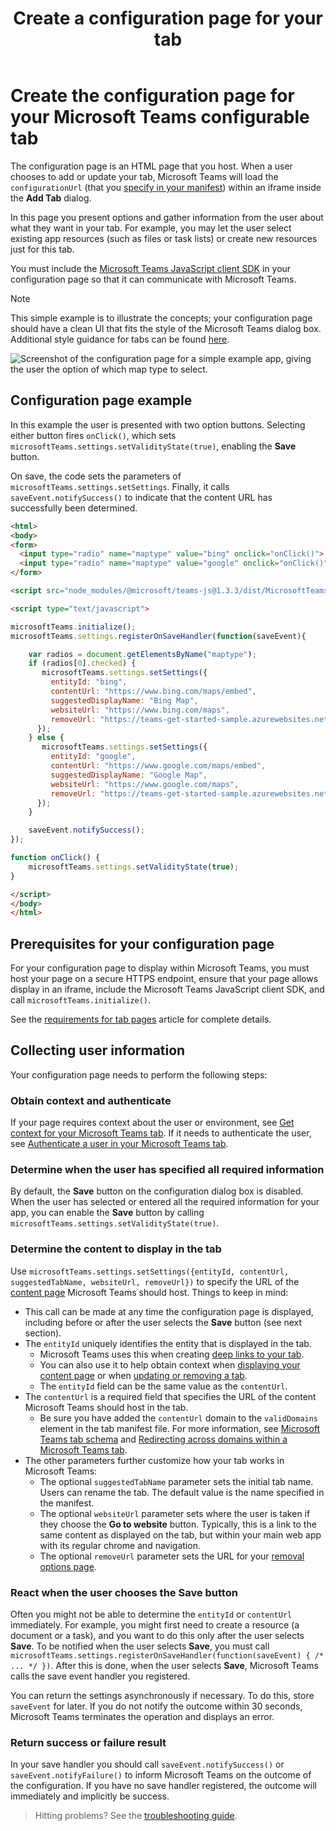 ﻿---
title: Create a configuration page for your tab
description: Describes how to create and use a configuration page in a tab
keywords: teams tabs configuration
ms.date: 03/06/2019
---

# Create the configuration page for your Microsoft Teams configurable tab

The configuration page is an HTML page that you host. When a user chooses to add or update your tab, Microsoft Teams will load the `configurationUrl` (that you [specify in your manifest](~/concepts/apps/apps-package.md)) within an iframe inside the **Add Tab** dialog.

In this page you present options and gather information from the user about what they want in your tab. For example, you may let the user select existing app resources (such as files or task lists) or create new resources just for this tab.

You must include the [Microsoft Teams JavaScript client SDK](/javascript/api/overview/msteams-client) in your configuration page so that it can communicate with Microsoft Teams.

> [!NOTE]
> This simple example is to illustrate the concepts; your configuration page should have a clean UI that fits the style of the Microsoft Teams dialog box. Additional style guidance for tabs can be found [here](~/resources/design/framework/tabs.md).

![Screenshot of the configuration page for a simple example app, giving the user the option of which map type to select.](~/assets/images/tab_configui.png)

## Configuration page example

In this example the user is presented with two option buttons. Selecting either button fires `onClick()`, which sets `microsoftTeams.settings.setValidityState(true)`, enabling the **Save** button.

On save, the code sets the parameters of `microsoftTeams.settings.setSettings`. Finally, it calls `saveEvent.notifySuccess()` to indicate that the content URL has successfully been determined.

```HTML
<html>
<body>
<form>
  <input type="radio" name="maptype" value="bing" onclick="onClick()"> Bing Maps<br>
  <input type="radio" name="maptype" value="google" onclick="onClick()"> Google Maps
</form>

<script src="node_modules/@microsoft/teams-js@1.3.3/dist/MicrosoftTeams.min.js"></script>

<script type="text/javascript">  

microsoftTeams.initialize();
microsoftTeams.settings.registerOnSaveHandler(function(saveEvent){

    var radios = document.getElementsByName("maptype");
    if (radios[0].checked) {
       microsoftTeams.settings.setSettings({
         entityId: "bing",
         contentUrl: "https://www.bing.com/maps/embed",
         suggestedDisplayName: "Bing Map",
         websiteUrl: "https://www.bing.com/maps",
         removeUrl: "https://teams-get-started-sample.azurewebsites.net/tabremove.html",
      });
    } else {
       microsoftTeams.settings.setSettings({
         entityId: "google",
         contentUrl: "https://www.google.com/maps/embed",
         suggestedDisplayName: "Google Map",
         websiteUrl: "https://www.google.com/maps",
         removeUrl: "https://teams-get-started-sample.azurewebsites.net/tabremove.html",
      });
    }

    saveEvent.notifySuccess();
});

function onClick() {
    microsoftTeams.settings.setValidityState(true);
}

</script>
</body>
</html>
```

## Prerequisites for your configuration page

For your configuration page to display within Microsoft Teams, you must host your page on a secure HTTPS endpoint, ensure that your page allows display in an iframe, include the Microsoft Teams JavaScript client SDK, and call `microsoftTeams.initialize()`.

See the [requirements for tab pages](~/resources/general/requirements.md) article for complete details.

## Collecting user information

Your configuration page needs to perform the following steps:

### Obtain context and authenticate

If your page requires context about the user or environment, see [Get context for your Microsoft Teams tab](~/concepts/tabs/tabs-context.md). If it needs to authenticate the user, see [Authenticate a user in your Microsoft Teams tab](~/concepts/authentication/authentication.md).

### Determine when the user has specified all required information

By default, the **Save** button on the configuration dialog box is disabled. When the user has selected or entered all the required information for your app, you can enable the **Save** button by calling `microsoftTeams.settings.setValidityState(true)`.

### Determine the content to display in the tab

Use `microsoftTeams.settings.setSettings({entityId, contentUrl, suggestedTabName, websiteUrl, removeUrl})` to specify the URL of the [content page](~/concepts/tabs/tabs-content.md) Microsoft Teams should host. Things to keep in mind:

* This call can be made at any time the configuration page is displayed, including before or after the user selects the **Save** button (see next section).
* The `entityId` uniquely identifies the entity that is displayed in the tab.
  * Microsoft Teams uses this when creating [deep links to your tab](~/concepts/deep-links.md).
  * You can also use it to help obtain context when [displaying your content page](~/concepts/tabs/tabs-content.md) or when [updating or removing a tab](~/concepts/tabs/tabs-update-remove.md).
  * The `entityId` field can be the same value as the `contentUrl`.
* The `contentUrl` is a required field that specifies the URL of the content Microsoft Teams should host in the tab.
  * Be sure you have added the `contentUrl` domain to the `validDomains` element in the tab manifest file. For more information, see [Microsoft Teams tab schema](~/resources/schema/manifest-schema.md) and [Redirecting across domains within a Microsoft Teams tab](~/concepts/tabs/cross-domain.md).
* The other parameters further customize how your tab works in Microsoft Teams:
  * The optional `suggestedTabName` parameter sets the initial tab name. Users can rename the tab. The default value is the name specified in the manifest.
  * The optional `websiteUrl` parameter sets where the user is taken if they choose the **Go to website** button. Typically, this is a link to the same content as displayed on the tab, but within your main web app with its regular chrome and navigation.
  * The optional `removeUrl` parameter sets the URL for your [removal options page](~/concepts/tabs/tabs-update-remove.md#removing-a-tab).

### React when the user chooses the Save button

Often you might not be able to determine the `entityId` or `contentUrl` immediately. For example, you might first need to create a resource (a document or a task), and you want to do this only after the user selects **Save**. To be notified when the user selects **Save**, you must call `microsoftTeams.settings.registerOnSaveHandler(function(saveEvent) { /* ... */ })`. After this is done, when the user selects **Save**, Microsoft Teams calls the save event handler you registered.

You can return the settings asynchronously if necessary. To do this, store `saveEvent` for later. If you do not notify the outcome within 30 seconds, Microsoft Teams terminates the operation and displays an error.

### Return success or failure result

In your save handler you should call `saveEvent.notifySuccess()` or `saveEvent.notifyFailure()` to inform Microsoft Teams on the outcome of the configuration. If you have no save handler registered, the outcome will immediately and implicitly be success.

>Hitting problems? See the [troubleshooting guide](~/troubleshoot/troubleshoot.md).
